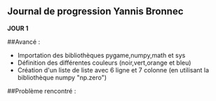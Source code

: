 ## Journal de progression Yannis Bronnec

**JOUR 1**

##Avancé :

- Importation des bibliothèques pygame,numpy,math et sys
- Définition des différentes couleurs (noir,vert,orange et bleu)
- Création d'un liste de liste avec 6 ligne et 7 colonne (en utilisant la bibliothèque numpy "np.zero")

##Problème rencontré :
